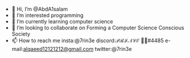 - 👋 Hi, I’m @AbdA1salam
- 👀 I’m interested programming
- 🌱 I’m currently learning computer science
- 💞️ I’m looking to collaborate on Forming a Computer Science Conscious Society
- 📫 How to reach me insta:@7rin3e discord:𝒫ℛℐ𝒩𝒞ℰ 🌷👑#4485 e-mail:alqaeed12121212@gmail.com twitter:@7rin3e

<!---
AbdA1salam/AbdA1salam is a ✨ special ✨ repository because its `README.md` (this file) appears on your GitHub profile.
You can click the Preview link to take a look at your changes.
--->

